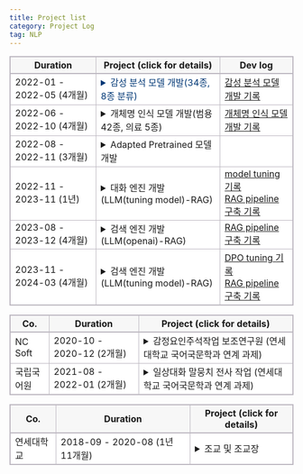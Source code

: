 ```yaml
---
title: Project list
category: Project Log
tag: NLP
---
```


<html>
  <head>
    <style type="text/css">
      .line{border-bottom: 1px solid #BDB8C1;}
      .line2{border-bottom: 2px solid #BDB8C1;}
      .line3{border-bottom: 1px solid #BDB8C1; background-color: #F7F7F7;}
      .line4{border-bottom: 2px solid #BDB8C1; background-color: #F7F7F7;}
      table, th, td {
         border:1px solid #BDB8C1;
         background-color: #FFFFFF;
       }
    </style>
   </head>
   <body>
     <table style="border-collapse:collapse">
       <tr>
         <th class="line4" bgcolor="#F8F7F9">Duration</th>
         <th class="line4" bgcolor="#F8F7F9">Project (click for details)</th>
         <th class="line4" bgcolor="#F8F7F9">Dev log</th>
       </tr>
       <tr>
         <td class="line">2022-01 - 2022-05 (4개월)</td>
         <td class="line">
           <details>
           <summary style="cursor: pointer; color:#003876" onmouseover="this.style.fontWeight='bold'; this.style.color='#003876'; this.style.backgroundColor='#f2f2f2'" onmouseout="this.style.fontWeight=''; this.style.color=''; this.style.backgroundColor=''"><span class="glyphicon glyphicon-menu-right"></span>
            <span class="glyphicon glyphicon-option-horizontal" style="display:none"></span>감성 분석 모델 개발(34종, 8종 분류)</summary>
             <br>
             -> 우울증 판별 사업, 아동 돌보미 봇 사업, 역사 인물 복원 사업 등에 활용
             <li><strong>프로젝트 정의</strong></li>
                 우울증 징후 판별을 위한 감성 분석 모델 개발<br>
             <br>
              <li><strong>담당 업무</strong></li>
                  1) 한국어 감성 class 선정<br>
                  2) 데이터 수집<br>
                  3) 감성 분류 모델 개발<br>
              <br>
              <li><strong>사용 기술</strong></li>
                  1) 한국어 감성 분석 및 감정 표현 분류와 관련된 언어학 지식<br>
                  2) NLP-classifiacation model 개발 기술(최종 모델: Koelectra)<br>
               <br>
              <li><strong>개발 언어</strong></li> 
                 python (framework: pytorch)<br>
               <br>
              <li><strong>수행 업무 요약</strong></li>
                 <strong>- class 정의</strong><br>
                   &nbsp;&nbsp;한국어 감성 분석 및 감정 표현 분류와 관련된 언어학 지식을 활용하여 34종, 8종의 한국어 감성 분류(class 정보는 개발 로그에서 확인 가능)<br>
                 <strong>- 데이터 수집</strong><br>
                    <style type="text/css">
                    .tg  {border-collapse:collapse;border-spacing:0;}
                    .tg td{border-color:black;border-style:solid;border-width:1px;font-family:Arial, sans-serif;font-size:14px;
                      overflow:hidden;padding:10px 5px;word-break:normal;}
                    .tg th{border-color:black;border-style:solid;border-width:1px;font-family:Arial, sans-serif;font-size:14px;
                      font-weight:normal;overflow:hidden;padding:10px 5px;word-break:normal;}
                    .tg .tg-dvid{background-color:#efefef;border-color:inherit;font-weight:bold;text-align:left;vertical-align:top}
                    .tg .tg-0pky{border-color:inherit;text-align:left;vertical-align:top}
                    </style>
                    <table class="tg">
                    <thead>
                      <tr>
                        <th class="tg-dvid">출처</th>
                        <th class="tg-dvid">수량</th>
                      </tr>
                    </thead>
                    <tbody>
                      <tr>
                        <td class="tg-0pky">data labeling 업체 수집 데이터(raw data: web crawling data)</td>
                        <td class="tg-0pky">302,028문장</td>
                      </tr>
                      <tr>
                        <td class="tg-0pky">data labeling 업체 수집 데이터(raw data: aihub 한국어 SNS, 자유대화 데이터)</td>
                        <td class="tg-0pky">184,585문장</td>
                      </tr>
                      <tr>
                        <td class="tg-0pky">aihub data (한국어 단발성 대화 데이터셋: 기쁨, 슬픔, 놀람, 분노, 공포, 혐오, 중립)</td>
                        <td class="tg-0pky">37,000문장</td>
                      </tr>
                      <tr>
                        <td class="tg-0pky">aihub data (감성 대화 말뭉치: 기쁨, 당황, 분노, 불안, 상처, 슬픔)</td>
                        <td class="tg-0pky">28,000문장</td>
                      </tr>
                      <tr>
                        <td class="tg-dvid">총 수량</td>
                        <td class="tg-dvid">551,613문장</td>
                      </tr>
                    </tbody>
                    </table>
             <br>
                <strong>- 모델 개발</strong><br>
                 &nbsp;&nbsp;Electra 기반의 감성 분류 모델 개발. (BERT 버전도 개발하였지만 Electra 성능이 더 좋아 Electra로 최종 선택)<br>
                 &nbsp;&nbsp;34종, 8종 감성 분류 모델 성능 평가 결과 각각 f1-score 78, 84로 측정 <br>
            </details>
          </td>
         <td class="line"><a href="https://finddme.github.io/dev%20log/2022/09/24/SentimentAnalysis/">감성 분석 모델 개발 기록</a></td>
       </tr>
       <tr>
         <td class="line">2022-06 - 2022-10 (4개월)</td>
         <td class="line">
           <details>
           <summary style="cursor: pointer;" onmouseover="this.style.fontWeight='bold'; this.style.color='#003876'; this.style.backgroundColor='#f2f2f2'" onmouseout="this.style.fontWeight=''; this.style.color=''; this.style.backgroundColor=''"><span class="glyphicon glyphicon-menu-right"></span>
            <span class="glyphicon glyphicon-option-horizontal" style="display:none"></span>개체명 인식 모델 개발(범용 42종, 의료 5종)</summary>
             <br>
             -> 각종 정부 과제 검색 시스템 내부에 내장
             <li><strong>프로젝트 정의</strong></li>
               각종 검색 시스템에 활용될 범용 NER 모델 개발 및 헬스케어 산업에서의 NER 모델 활용 가능성 확인을 위한 bio NER 모델 개발<br>
             <br>
              <li><strong>담당 업무</strong></li>
                  1) 범용/의료 개체명 인식 모델 개발<br>
              <br>
              <li><strong>사용 기술</strong></li>
                  1) NLP-classifiacation model 개발 기술(최종 모델: Koelectra_bilstm_CRF (3 bilstm layer))<br>
              <br>
              <li><strong>개발 언어</strong></li>
                 python (framework: pytorch)<br>
              <br>
              <li><strong>수행 업무 요약</strong></li>
                  <strong>- class 감축</strong><br>
                    &nbsp;&nbsp;범용 NER의 경우, class의 과도한 세분화가 모델 성능에 부정적인 영향을 미치고 있다고 판단되어 약 100개 가량 되는 ner class에 대해 합일 및 제거를 통한 class 감축 작업 수행<br>
                    &nbsp;&nbsp;의료 NER은 NCBI에서 정의한 개체 class 그대로 사용<br>
                    &nbsp;&nbsp;(class 정보는 하단 개발 로그에서 확인 가능)<br>
                 <strong>- 범용 및 의료 NER 모델 개발</strong><br>
                    &nbsp;&nbsp;- 기존 사내 NER 모델의 경우 모델 변경이 어려운 구조로 개발되어 있어 다양한 모델들이 공개되는 가운데 여러 비교 실험이 용이하지 않아 모델 전체 최신화 진행<br>
                    &nbsp;&nbsp;- 범용 NER 모델은 각종 검색 시스템에 활용하기 위해 개발<br>
                    &nbsp;&nbsp;- bio NER 모델은 헬스케어 산업에서의 NER 모델 활용 가능성 확인을 위해 개발<br>
                    &nbsp;&nbsp;- CRF layer 추가 →  BERT 계열의 모델의 경우, sequence tag 추론 시 token간의 관계를 독립적으로 예측하는 경향이 있어 label간의 종속성을 명시적으로 모델링하기 위해 CRF layer 추가. 즉, label 간의 의존성을 고려한 결과를 반환 받기 위해 CRF layer를 추가.<br>
                    &nbsp;&nbsp;- BiLSTM layer 추가 → BERT 계열의 모델이 문맥 파악에 강점을 가지고 있지만 BiLSTM layer를 추가함으로써 문장 길이가 길어지거나 문장 구조의 복잡도가 증가했을 때 문맥 정보 파악 능력을 강화할 수 있다.<br>
                    <strong>- 결과:</strong><br>
                        <style type="text/css">
                        .tg  {border-collapse:collapse;border-spacing:0;}
                        .tg td{border-color:black;border-style:solid;border-width:1px;font-family:Arial, sans-serif;font-size:14px;
                          overflow:hidden;padding:10px 5px;word-break:normal;}
                        .tg th{border-color:black;border-style:solid;border-width:1px;font-family:Arial, sans-serif;font-size:14px;
                          font-weight:normal;overflow:hidden;padding:10px 5px;word-break:normal;}
                        .tg .tg-dvid{background-color:#efefef;border-color:inherit;font-weight:bold;text-align:left;vertical-align:top}
                        .tg .tg-b3sw{background-color:#efefef;font-weight:bold;text-align:left;vertical-align:top}
                        .tg .tg-fymr{border-color:inherit;font-weight:bold;text-align:left;vertical-align:top}
                        .tg .tg-0pky{border-color:inherit;text-align:left;vertical-align:top}
                        .tg .tg-0lax{text-align:left;vertical-align:top}
                        </style>
                        <table class="tg">
                        <thead>
                          <tr>
                            <th class="tg-dvid"></th>
                            <th class="tg-dvid">bio NER(5 class)</th>
                            <th class="tg-b3sw">general NER(42class)</th>
                          </tr>
                        </thead>
                        <tbody>
                          <tr>
                            <td class="tg-fymr">f1-score</td>
                            <td class="tg-0pky">0.83</td>
                            <td class="tg-0lax">0.94</td>
                          </tr>
                        </tbody>
                        </table>
             <br>
            </details>
          </td>
         <td class="line"><a href="https://finddme.github.io/dev%20log/2022/09/25/NER/">개체명 인식 모델 개발 기록</a></td>
       </tr>
       <tr>
         <td class="line"> 2022-08 - 2022-11 (3개월)</td>
         <td class="line">
           <details>
           <summary style="cursor: pointer;" onmouseover="this.style.fontWeight='bold'; this.style.color='#003876'; this.style.backgroundColor='#f2f2f2'" onmouseout="this.style.fontWeight=''; this.style.color=''; this.style.backgroundColor=''"><span class="glyphicon glyphicon-menu-right"></span>
            <span class="glyphicon glyphicon-option-horizontal" style="display:none"></span>Adapted Pretrained 모델 개발</summary>
             <br>
             <li><strong>프로젝트 정의</strong></li>
                 특수 도메인 데이터를 추가 학습시켜 도메인에 특화된 Pretrained model 개발<br>
             <br>
              <li><strong>담당 업무</strong></li>
                  1) 특수 도메인에 사용될 Pretrained model 추가 학습 모델 개발(BERT, Electra, Roberta)<br>
              <br>
              <li><strong>사용 기술</strong></li>
                  1) MLM task 수행 모델 구현 기술 (BERT, Electra, Roberta 적용)<br>
              <br>
              <li><strong>개발 언어</strong>: python (framework: pytorch)</li>
              <br>
              <li><strong>수행 업무 요약</strong></li>
                  헬스케어, 법률 등 일상적으로 사용되는 문어 혹은 구어와 상이한 어휘가 다수 분포된 도메인에 사용될 사전학습 모델 개발<br>
            </details>
          </td>
         <td class="line"> </td>
       </tr>
       <tr>
         <td class="line"> 2022-11 - 2023-11 (1년)</td>
         <td class="line">
           <details>
           <summary style="cursor: pointer;" onmouseover="this.style.fontWeight='bold'; this.style.color='#003876'; this.style.backgroundColor='#f2f2f2'" onmouseout="this.style.fontWeight=''; this.style.color=''; this.style.backgroundColor=''"><span class="glyphicon glyphicon-menu-right"></span>
            <span class="glyphicon glyphicon-option-horizontal" style="display:none"></span>대화 엔진 개발 (LLM(tuning model)-RAG)</summary>
             <br>
              -> 역사 인물 복원 사업에 사용 중(김구, 윤봉길, 안중근 기념관 키오스크 전시)
              <li><strong>프로젝트 정의</strong></li>
                  환각현상을 완화시킨 대규모 언어모델 기반 대화 시스템 개발<br>
             <br>
              <li><strong>담당 업무</strong></li>
                  1) LLM 기반 멀티턴  대화 모델 개발<br>
                  2) LLM instruction data 수집 및 전처리<br>
                  3) 윤리 검증 모델 개발<br>
                  4) 윤리 검증 모델 학습 데이터 수집<br>
                  5) 감성 분석 모델 제공<br>
              <br>
              <li><strong>사용 기술</strong></li>
                  1) LLM instruction tuning 기술 (LLaMa 2 13B Qlora tuning)<br>
                  2) Data 전처리 (vicuna + dolly + alpaca + korquad1.0 + korquad2.0 각 데이터별 특성 분석 후 동일한 instruction data로 변형)<br>
                  3) Retrieval Augmented Generation 기반 챗봇 개발 기술<br>
                  4) RAG에 사용될 vectorstore 구축<br>
                  5) NLP-classifiacation model 개발 기술<br>
              <br>
              <li><strong>개발 언어</strong></li>
                python (framework: pytorch/ rag pipeline 구축에 사용된 library: Langchain / vectorstore: FAISS)
              <br>
              <li><strong>수행 업무 요약</strong></li>
                  LLLM 기반 멀티턴 대화 모델 개발과 윤리 검증 모델, 감성 분석 모델 개발을 담당. 대화 모델의 경우 LLM의 환각현상을 줄이기 위해 RAG 기술을 적용, Retriever 정확도를 높이기 위해 vectorstore 저장 시 metadata에 데이터 출처와 소제목을 함께 저장. <br>
네 가지 데이터를 수집하여 윤리 검증 모델 개발(f1-score 90.6) <br>
사용자 감성 분석에 사용할 감성 분석 모델 개발<br>
              <br>
              <li><strong>협업 기여도</strong></li>
             대화 모델 50%(2인 협동 개발), 윤리 검증 모델 100%, 감성 분석 모델 100%
            </details>
          </td>
         <td class="line"><a href="https://finddme.github.io/dev%20log/2023/03/31/llm_tuning_merge/">model tuning 기록</a>
         <br>
         <a href="https://finddme.github.io/dev log/2024/01/02/rag/">RAG pipeline 구축 기록</a></td>
       </tr>
       <tr>
         <td class="line">2023-08 - 2023-12 (4개월)</td>
         <td class="line">
           <details>
           <summary style="cursor: pointer;" onmouseover="this.style.fontWeight='bold'; this.style.color='#003876'; this.style.backgroundColor='#f2f2f2'" onmouseout="this.style.fontWeight=''; this.style.color=''; this.style.backgroundColor=''"><span class="glyphicon glyphicon-menu-right"></span>
            <span class="glyphicon glyphicon-option-horizontal" style="display:none"></span>검색 엔진 개발 (LLM(openai)-RAG)</summary>
             <br>
              -> 행정연구원 보고서 검색 플랫폼 검색 엔진으로 내장
              <li><strong>프로젝트 정의</strong></li>
                 연구/개발 기관에서 사용할 보고서 검색 시스템 개발<br>
             <br>
              <li><strong>담당 업무</strong></li>
                  1) LLM 기반 검색 시스템 개발<br>
              <br>
              <li><strong>사용 기술</strong></li>
                  1) Retrieval Augmented Generation 기반 검색 시스템 개발 기술 <br>
                        &nbsp;&nbsp;- metadata filtering<br>
                        &nbsp;&nbsp;- hierarchical similarity search -> 3단계<br>
                          &nbsp;&nbsp;&nbsp;&nbsp;(1. query <-> document summary similarity search<br>
                           &nbsp;&nbsp;&nbsp;&nbsp;2. vectorstore내에서 1번에서 검색된 document를 기반으로 similarity search (속도 향상을 위한 filtering)<br>
                           &nbsp;&nbsp;&nbsp;&nbsp;3. retriever 정의 시 2번에서 검색된 document를 기반으로 similarity search)<br>
                        &nbsp;&nbsp;- translate(en->ko)<br>
                        &nbsp;&nbsp;- binary vectorstore(document type)<br>
                        &nbsp;&nbsp;- diverse Prompts(query type)<br>
                        &nbsp;&nbsp;- data summary for metadata<br>
                        &nbsp;&nbsp;- similarity-based reordering<br>
                        &nbsp;&nbsp;- return source file<br>
                        &nbsp;&nbsp;- 좋아요 싫어요 버튼 추가<br>
                        &nbsp;&nbsp;- [답변 일시, 소요 시간, 질문, 답변, 사용자 ip] 저장 기능 추가<br>
                  2) RAG에 사용될 vectorstore 구축<br>
              <br>
              <li><strong>개발 언어:</strong> python (rag pipeline 구축에 사용된 library: Langchain / vectorstore: FAISS)</li>
              <br>
              <li><strong>수행 업무 요약</strong></li>
                  - openai 에서 공개한 GPT-4-turbo 모델을 사용하여 LLM 기반 검색 시스템 개발<br>
                  - RAG pipeline의 정교화<br>
                  - retrieval 결과의 정확도 향상을 위해 hierarchical similarity search 적용. <br>
                  - retrieval data, 사용자 예상 질문 리스트 분석을 통해 retrieval data 카테고리 분류. 분류한 카테고리를 기준으로 retrieval data에 metadata 추. 이를 통해 retrieval에 소요되 시간 감축.<br>
                  - gpt-4-turbo의 영어 답변 반환 문제를 해결하기 위해 영-한 번역 플로우를 추가
            </details>
          </td>
          <td class="line"><a href="https://finddme.github.io/dev%20log/2024/01/02/rag/">RAG pipeline 구축 기록</a></td>
       </tr>
       <tr>
         <td class="line"> 2023-11 - 2024-03 (4개월)</td>
         <td class="line">
           <details>
           <summary style="cursor: pointer;" onmouseover="this.style.fontWeight='bold'; this.style.color='#003876'; this.style.backgroundColor='#f2f2f2'" onmouseout="this.style.fontWeight=''; this.style.color=''; this.style.backgroundColor=''"><span class="glyphicon glyphicon-menu-right"></span>
            <span class="glyphicon glyphicon-option-horizontal" style="display:none"></span>검색 엔진 개발 (LLM(tuning model)-RAG)</summary>
             <br>
              -> 국방 연구원 보고서 검색 시스템(폐쇄망) 검색 엔진으로 내장
              <li><strong>프로젝트 정의</strong></li>
                 보안 문제로 폐쇄망만 가능한 환경에서 사용할 보고서 검색 시스템 개발<br>
             <br>
              <li><strong>담당 업무</strong></li>
                  1) LLM 기반 검색 챗봇 개발<br>
              <br>
              <li><strong>사용 기술</strong></li>
                  1) sLLM instruction tuning 기술 (Mistral, Solar DPO+Qlora tuning/ 7.24B,10.7B 모델 Merge)<br>
                  2) pdf로부터 instruction data 추출<br>
                  3) Model Merge(mergekit)<br>
                  4) Model Quantization (AWQ)<br>
                  5) Retrieval Augmented Generation 기반 검색 시스템 개발 기술 <br>
                  6) RAG에 사용될 vectorstore 구축 기술 <br>
                  7) vLLM <br>
              <br>
              <li><strong>개발 언어:</strong> python (rag pipeline 구축에 사용된 library: Langchain / vectorstore: FAISS)</li>
              <br>
              <li><strong>수행 업무 요약</strong></li>
                  - DPO+Qlora를 통해 개발한 자체 sLLM instruction tuning model과 huggingface에 공개된 7.24B급 모델들의 merge 실험을 통해 해당 과제에 사용될 모델을 개발. <br>
                  - PDF형식의 각종 연구 자료에서 dpo data(instruction, context, response, rejected)를 추출하여 DPO+Qlora 학습 데이터 수집.<br>
                  - 연구자료 분석 및 분류 결과로 metadata생성, 이를 기준으로 RAG pipeline 구축<br>
                  - vLLM 적용을 통해 추론 속도 향상
              <br>
            </details>
          </td>
         <td class="line"><a href="https://finddme.github.io/dev%20log/2023/03/31/llm_tuning_merge/">DPO tuning 기록</a>
           <br>
         <a href="https://finddme.github.io/dev%20log/2024/01/02/rag/">RAG pipeline 구축 기록</a></td>
       </tr>
   </table>
 </body>
</html>



<html>
  <head>
    <style type="text/css">
      .line{border-bottom: 1px solid #BDB8C1;}
      .line2{border-bottom: 2px solid #BDB8C1;}
      .line3{border-bottom: 1px solid #BDB8C1; background-color: #F7F7F7;}
      .line4{border-bottom: 2px solid #BDB8C1; background-color: #F7F7F7;}
      table, th, td {
         border:1px solid #BDB8C1;
         background-color: #FFFFFF;
       }
    </style>
   </head>
   <body>
     <table style="border-collapse:collapse">
       <tr>
         <th class="line4" bgcolor="#F8F7F9">Co.</th>
         <th class="line4" bgcolor="#F8F7F9">Duration</th>
         <th class="line4" bgcolor="#F8F7F9">Project (click for details)</th>
       </tr>
       <tr>
         <td class="line">NC Soft</td>
         <td class="line">2020-10 - 2020-12 (2개월)</td>
         <td class="line">
           <details>
           <summary style="cursor: pointer;" onmouseover="this.style.fontWeight='bold'; this.style.color='#003876'; this.style.backgroundColor='#f2f2f2'" onmouseout="this.style.fontWeight=''; this.style.color=''; this.style.backgroundColor=''"><span class="glyphicon glyphicon-menu-right"></span>
            <span class="glyphicon glyphicon-option-horizontal" style="display:none"></span>감정요인주석작업 보조연구원 (연세대학교 국어국문학과 연계 과제)</summary>
              <li>담당 업무: </li>
                  1) 텍스트 감성 요인 라벨링<br>
              <br>
              <li>사용 기술: </li>
                  1) 한국어 감성 분석 및 감정 표현과 관련된 언어학 지식<br>
              <br>
              <li>수행 업무 요약:</li>
                  문장 감성과 해당 감성을 결정하는 동사, 형용사에 대한 정보를 태깅하는 업무를 맡았습니다.<br>
            </details>
          </td>
       </tr>
       <tr>
         <td class="line">국립국어원</td>
         <td class="line">2021-08 - 2022-01 (2개월)</td>
         <td class="line">
           <details>
           <summary style="cursor: pointer;" onmouseover="this.style.fontWeight='bold'; this.style.color='#003876'; this.style.backgroundColor='#f2f2f2'" onmouseout="this.style.fontWeight=''; this.style.color=''; this.style.backgroundColor=''"><span class="glyphicon glyphicon-menu-right"></span>
            <span class="glyphicon glyphicon-option-horizontal" style="display:none"></span>일상대화 말뭉치 전사 작업 (연세대학교 국어국문학과 연계 과제)</summary>
              <li>담당 업무: </li>
                  1) 텍스트 감성 요인 라벨링<br>
              <br>
              <li>사용 기술: </li>
                  1) 한국어 감성 분석 및 감정 표현과 관련된 언어학 지식<br>
              <br>
              <li>수행 업무 요약:</li>
                  녹음된 일상 대화를 전사하는 업무를 맡았습니다. 대화분석론을 공부하며 경험한 대화 전사 경험을 통해 빠르고 정확한 전사 결과를 전달하였습니다.<br>
            </details>
          </td>
       </tr>
   </table>
 </body>
</html>


<html>
  <head>
    <style type="text/css">
      .line{border-bottom: 1px solid #BDB8C1;}
      .line2{border-bottom: 2px solid #BDB8C1;}
      .line3{border-bottom: 1px solid #BDB8C1; background-color: #F7F7F7;}
      .line4{border-bottom: 2px solid #BDB8C1; background-color: #F7F7F7;}
      table, th, td {
         border:1px solid #BDB8C1;
         background-color: #FFFFFF;
       }
    </style>
   </head>
   <body>
     <table style="border-collapse:collapse">
       <tr>
         <th class="line4" bgcolor="#F8F7F9">Co.</th>
         <th class="line4" bgcolor="#F8F7F9">Duration</th>
         <th class="line4" bgcolor="#F8F7F9">Project (click for details)</th>
       </tr>
       <tr>
         <td class="line">연세대학교</td>
         <td class="line">2018-09 - 2020-08 (1년 11개월)</td>
         <td class="line">
           <details>
           <summary style="cursor: pointer;" onmouseover="this.style.fontWeight='bold'; this.style.color='#003876'; this.style.backgroundColor='#f2f2f2'" onmouseout="this.style.fontWeight=''; this.style.color=''; this.style.backgroundColor=''"><span class="glyphicon glyphicon-menu-right"></span>
            <span class="glyphicon glyphicon-option-horizontal" style="display:none"></span>조교 및 조교장</summary>
              <li>담당 업무: </li>
                  1) 학과 행사 관리<br>
                  2) 학과 전공 수업 관리 (과제 관리, 시험 감독 등)<br>
                  3) 학과 교수님 보조 업무<br>
                  4) (조교장 업무)학기별 수업 개설<br>
                  5) (조교장 업무) 학과 행정 업무<br>
                  6) (조교장 업무) 일반 조교 근무 관리<br>
            </details>
          </td>
       </tr>
   </table>
 </body>
</html>
